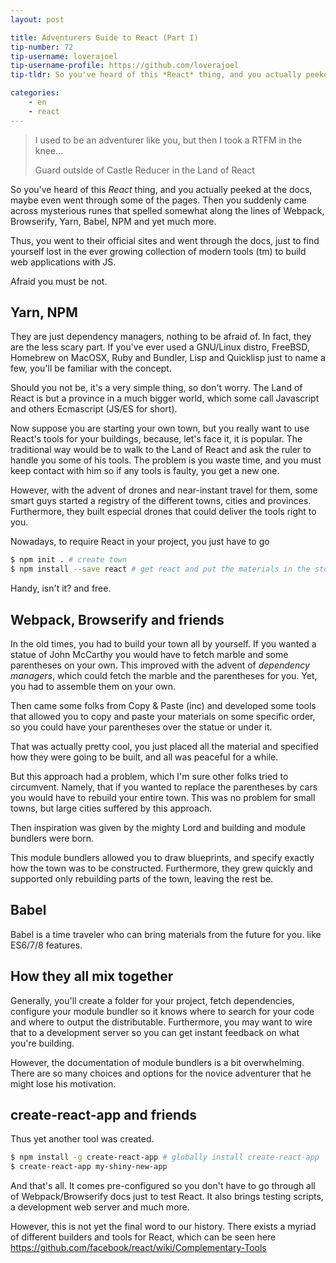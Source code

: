 ```yaml
---
layout: post

title: Adventurers Guide to React (Part I)
tip-number: 72
tip-username: loverajoel 
tip-username-profile: https://github.com/loverajoel
tip-tldr: So you've heard of this *React* thing, and you actually peeked at the docs, maybe even went through some of the pages. Then you suddenly came across mysterious runes that spelled somewhat along the lines of Webpack, Browserify, Yarn, Babel, NPM and yet much more.

categories:
    - en
    - react
---
```


> I used to be an adventurer like you, but then I took a RTFM in the knee...
>
> Guard outside of Castle Reducer in the Land of React

So you've heard of this *React* thing, and you actually peeked at the docs,
maybe even went through some of the pages. Then you suddenly came across
mysterious runes that spelled somewhat along the lines of Webpack, Browserify,
Yarn, Babel, NPM and yet much more.


Thus, you went to their official sites and went through the docs, just to find
yourself lost in the ever growing collection of modern tools (tm) to build
web applications with JS.


Afraid you must be not.

## Yarn, NPM
They are just dependency managers, nothing to be afraid of. In fact, they are
the less scary part. If you've ever used a GNU/Linux distro, FreeBSD, Homebrew
on MacOSX, Ruby and Bundler, Lisp and Quicklisp just to name a few, you'll be
familiar with the concept.


Should you not be, it's a very simple thing, so don't worry. The Land of React
is but a province in a much bigger world, which some call Javascript and others
Ecmascript (JS/ES for short).


Now suppose you are starting your own town, but you really want to use React's
tools for your buildings, because, let's face it, it is popular. The traditional
way would be to walk to the Land of React and ask the ruler to handle you some
of his tools. The problem is you waste time, and you must keep contact with him
so if any tools is faulty, you get a new one.


However, with the advent of drones and near-instant travel for them, some smart
guys started a registry of the different towns, cities and provinces. Furthermore,
they built especial drones that could deliver the tools right to you.


Nowadays, to require React in your project, you just have to go

```bash
$ npm init . # create town
$ npm install --save react # get react and put the materials in the store
```


Handy, isn't it? and free.


## Webpack, Browserify and friends
In the old times, you had to build your town all by yourself. If you wanted a
statue of John McCarthy you would have to fetch marble and some parentheses
on your own. This improved with the advent of *dependency managers*, which could
fetch the marble and the parentheses for you. Yet, you had to assemble them on
your own.


Then came some folks from Copy & Paste (inc) and developed some tools that allowed
you to copy and paste your materials on some specific order, so you could have
your parentheses over the statue or under it.


That was actually pretty cool, you just placed all the material and specified
how they were going to be built, and all was peaceful for a while.


But this approach had a problem, which I'm sure other folks tried to circumvent.
Namely, that if you wanted to replace the parentheses by cars you would have
to rebuild your entire town. This was no problem for small towns, but large cities
suffered by this approach.


Then inspiration was given by the mighty Lord and building and module bundlers
were born.


This module bundlers allowed you to draw blueprints, and specify exactly how
the town was to be constructed. Furthermore, they grew quickly and supported
only rebuilding parts of the town, leaving the rest be.


## Babel
Babel is a time traveler who can bring materials from the future for you. like
ES6/7/8 features.


## How they all mix together
Generally, you'll create a folder for your project, fetch dependencies, configure
your module bundler so it knows where to search for your code and where to output
the distributable. Furthermore, you may want to wire that to a development server
so you can get instant feedback on what you're building.


However, the documentation of module bundlers is a bit overwhelming. There are so
many choices and options for the novice adventurer that he might lose his
motivation.


## create-react-app and friends
Thus yet another tool was created.

```bash
$ npm install -g create-react-app # globally install create-react-app
$ create-react-app my-shiny-new-app
```

And that's all. It comes pre-configured so you don't have to go through all
of Webpack/Browserify docs just to test React. It also brings testing scripts,
a development web server and much more.


However, this is not yet the final word to our history. There exists a myriad
of different builders and tools for React, which can be seen here
https://github.com/facebook/react/wiki/Complementary-Tools